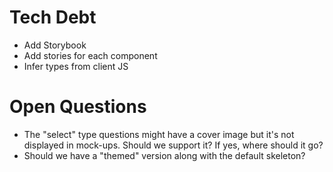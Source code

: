 # Tech Debt

* Add Storybook
* Add stories for each component
* Infer types from client JS


# Open Questions

* The "select" type questions might have a cover image but it's not displayed in mock-ups. Should we support it? If yes, where should it go?
* Should we have a "themed" version along with the default skeleton?
